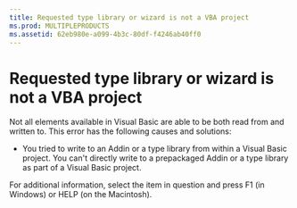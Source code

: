 ```yaml
---
title: Requested type library or wizard is not a VBA project
ms.prod: MULTIPLEPRODUCTS
ms.assetid: 62eb980e-a099-4b3c-80df-f4246ab40ff0
---
```



# Requested type library or wizard is not a VBA project
Not all elements available in Visual Basic are able to be both read from and written to. This error has the following causes and solutions:


- You tried to write to an Addin or a type library from within a Visual Basic project. You can't directly write to a prepackaged Addin or a type library as part of a Visual Basic project.
    

For additional information, select the item in question and press F1 (in Windows) or HELP (on the Macintosh).

